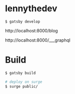 # lennythedev

```
$ gatsby develop
```

http://localhost:8000/blog

http://localhost:8000/___graphql

# Build

```bash
$ gatsby build

# deploy on surge
$ surge public/
```
